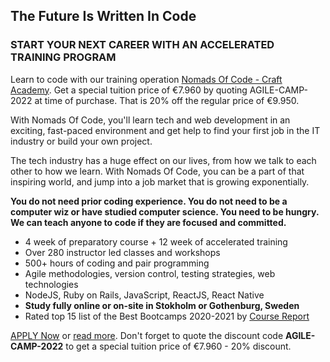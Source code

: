 ## The Future Is Written In Code

### START YOUR NEXT CAREER WITH AN ACCELERATED TRAINING PROGRAM

Learn to code with our training operation [Nomads Of Code - Craft Academy](https://www.craftacademy.co/). Get a special tuition price of <span>&#8364;</span>7.960 by quoting AGILE-CAMP-2022 at time of purchase. That is 20% off the regular price of <span>&#8364;</span>9.950. 

With Nomads Of Code, you'll learn tech and web development in an exciting, fast-paced environment and get help to find your first job in the IT industry or build your own project.

The tech industry has a huge effect on our lives, from how we talk to each other to how we learn. With Nomads Of Code, you can be a part of that inspiring world, and jump into a job market that is growing exponentially.

**You do not need prior coding experience. You do not need to be a computer wiz or have studied computer science. You need to be hungry. We can teach anyone to code if they are focused and committed.**


* 4 week of preparatory course + 12 week of accelerated training
* Over 280 instructor led classes and workshops
* 500+ hours of coding and pair programming
* Agile methodologies, version control, testing strategies, web technologies
* NodeJS, Ruby on Rails, JavaScript, ReactJS, React Native
* **Study fully online or on-site in Stokholm or Gothenburg, Sweden**
* Rated top 15 list of the Best Bootcamps 2020-2021 by [Course Report](https://www.coursereport.com/best-coding-bootcamps)



[APPLY Now](https://form.jotform.com/213501220114029) or [read more](https://www.craftacademy.se/english/curriculum/). Don't forget to quote the discount code **AGILE-CAMP-2022** to get a special tuition price of <span>&#8364;</span>7.960 - 20% discount. 


